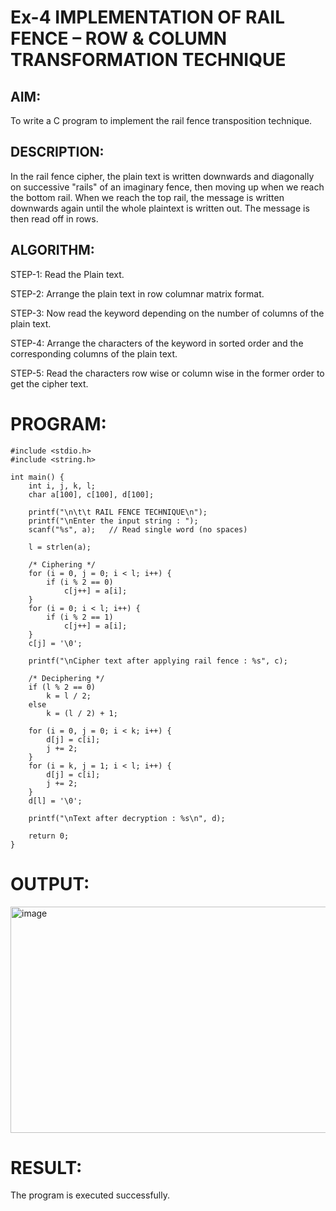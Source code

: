 # Ex-4 IMPLEMENTATION OF RAIL FENCE – ROW & COLUMN TRANSFORMATION TECHNIQUE

## AIM:
To write a C program to implement the rail fence transposition technique.

## DESCRIPTION:

In the rail fence cipher, the plain text is written downwards and diagonally on successive "rails" of an imaginary fence, then moving up when we reach the bottom rail. When we reach the top rail, the message is written downwards again until the whole plaintext is written out. The message is then read off in rows.

## ALGORITHM:
STEP-1: Read the Plain text.

STEP-2: Arrange the plain text in row columnar matrix format.

STEP-3: Now read the keyword depending on the number of columns of the plain text.

STEP-4: Arrange the characters of the keyword in sorted order and the corresponding columns of the plain text.

STEP-5: Read the characters row wise or column wise in the former order to get the cipher text.

# PROGRAM:
```
#include <stdio.h>
#include <string.h>

int main() {
    int i, j, k, l;
    char a[100], c[100], d[100];

    printf("\n\t\t RAIL FENCE TECHNIQUE\n");
    printf("\nEnter the input string : ");
    scanf("%s", a);   // Read single word (no spaces)

    l = strlen(a);

    /* Ciphering */
    for (i = 0, j = 0; i < l; i++) {
        if (i % 2 == 0)
            c[j++] = a[i];
    }
    for (i = 0; i < l; i++) {
        if (i % 2 == 1)
            c[j++] = a[i];
    }
    c[j] = '\0';

    printf("\nCipher text after applying rail fence : %s", c);

    /* Deciphering */
    if (l % 2 == 0)
        k = l / 2;
    else
        k = (l / 2) + 1;

    for (i = 0, j = 0; i < k; i++) {
        d[j] = c[i];
        j += 2;
    }
    for (i = k, j = 1; i < l; i++) {
        d[j] = c[i];
        j += 2;
    }
    d[l] = '\0';

    printf("\nText after decryption : %s\n", d);

    return 0;
}

```

# OUTPUT:
<img width="615" height="362" alt="image" src="https://github.com/user-attachments/assets/e9e6ab60-808c-4bc4-bdee-f0b46efeed7a" />

# RESULT:
The program is executed successfully.

